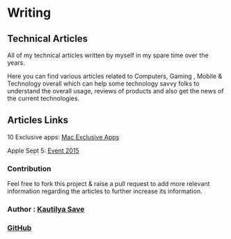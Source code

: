 # Writing

## Technical Articles

All of my technical articles written by myself in my spare time over the years.

Here you can find various articles related to Computers, Gaming , Mobile & Technology overall which can help some technology savvy folks to understand the overall usage, reviews of products and also get the news of the current technologies.

## Articles Links

10 Exclusive apps: [Mac Exclusive Apps](10_Exclusive_apps_for_Mac/Top_10_Exclusive_apps_for_Mac.md)

Apple Sept 5: [Event 2015](Apple_Event_9_15/Apple_Sept9_Event_Highlights.md)

### Contribution

Feel free to fork this project & raise a pull request to add more relevant information regarding the articles to further increase its information.

### Author : [Kautilya Save](https://kautilya.design/)

### [GitHub](https://github.com/SensehacK)